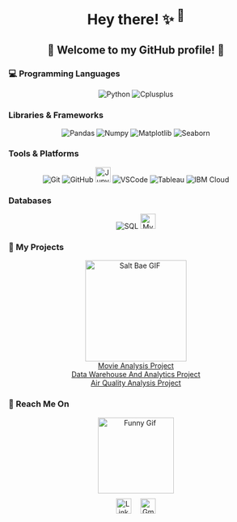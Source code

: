 <div align="center">
  <h1>Hey there! ✨<sup> 👋</sup></h1>
  <h2>🎉 Welcome to my GitHub profile! 🎉</h2>
</div>

### 💻 Programming Languages
<div align="center">
  <img src="https://img.shields.io/badge/Python-FFFF00.svg?style=for-the-badge&logo=python&logoColor=0768a8&labelColor=ffffff" alt="Python">
  <img src="https://img.shields.io/badge/C++-4B0082.svg?style=for-the-badge&logo=c%2B%2B&logoColor=4B0082&labelColor=ffffff" alt="Cplusplus">
</div>

### Libraries & Frameworks
<div align="center">
  <img src="https://img.shields.io/badge/Pandas-150458?style=for-the-badge&logo=Pandas&logoColor=0768a8&labelColor=ffffff" alt="Pandas">
  <img src="https://img.shields.io/badge/Numpy-lightgray?style=for-the-badge&logo=Numpy&logoColor=white" alt="Numpy">
  <img src="https://img.shields.io/badge/Matplotlib-black?style=for-the-badge&logo=Matplotlib&logoColor=white" alt="Matplotlib">
  <img src="https://img.shields.io/badge/Seaborn-4B0082?style=for-the-badge&logo=Seaborn&logoColor=white" alt="Seaborn">
</div>

### Tools & Platforms
<div align="center">
  <img src="https://img.shields.io/badge/Git-black?style=for-the-badge&logo=git" alt="Git">
  <img src="https://img.shields.io/badge/GitHub-181717?style=for-the-badge&logo=github" alt="GitHub">
  <img height="30" src="https://www.vectorlogo.zone/logos/jupyter/jupyter-ar21.svg" alt="Jupyter">
  <img src="https://img.shields.io/badge/-Visual%20Studio%20Code-333333?style=flat&logo=visual-studio-code&logoColor=007ACC" alt="VSCode">
  <img src="https://img.shields.io/badge/Tableau-E97627?style=for-the-badge&logo=Tableau&logoColor=white" alt="Tableau"> <img src="https://img.shields.io/badge/IBM%20Cloud-1261FE?style=for-the-badge&logo=IBM%20Cloud&logoColor=white" alt="IBM Cloud">
</div>

### Databases
<div align="center">
  <img src="https://img.shields.io/badge/SQL-orange?style=for-the-badge&logo=sqlite" alt="SQL">
  <img height="30" src="https://www.vectorlogo.zone/logos/mysql/mysql-ar21.svg" alt="MySQL">
</div>

<h3>👀 My Projects</h3>
<div align="center">
  <div align="center">
  <img src="https://bigpresence.com/wp-content/uploads/2017/08/saltbae-cropped.gif" alt="Salt Bae GIF" width="200">
  </div>
  <a href="https://github.com/HirakBala/Movies_kii_Craze" alt="Movie Analysis">Movie Analysis Project</a>
  <br>
  <a href="https://github.com/HirakBala/SQL_Kaa_House" alt="Sql Warehouse And Analytics"> Data Warehouse And Analytics Project </a>
  <br>
  <a href="https://github.com/HirakBala/India_kii_Hava" alt="AirQ Analysis">Air Quality Analysis Project</a>
</div>

<h3>📧 Reach Me On</h3>
<div align="center">
  <img src="https://cdn.jsdelivr.net/gh/sy-records/staticfile@master/images/202007/huaji.gif" height="150" alt="Funny Gif">
</div>
<div align="center" style="margin-top: 10px;">
  <a href="https://www.linkedin.com/in/hirak-bala" style="display: inline-block; margin-right: 15px;">
    <img src="https://upload.wikimedia.org/wikipedia/commons/8/81/LinkedIn_icon.svg" width="30px" alt="LinkedIn">
  </a>
  <a href="mailto:hirakbala07@gmail.com">
    <img src="https://www.vectorlogo.zone/logos/gmail/gmail-icon.svg" width="30px" alt="Gmail">
  </a>
</div>
